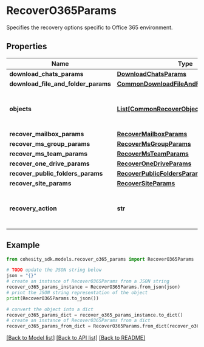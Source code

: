 # RecoverO365Params

Specifies the recovery options specific to Office 365 environment.

## Properties

Name | Type | Description | Notes
------------ | ------------- | ------------- | -------------
**download_chats_params** | [**DownloadChatsParams**](DownloadChatsParams.md) |  | [optional] 
**download_file_and_folder_params** | [**CommonDownloadFileAndFolderParams**](CommonDownloadFileAndFolderParams.md) |  | [optional] 
**objects** | [**List[CommonRecoverObjectSnapshotParams]**](CommonRecoverObjectSnapshotParams.md) | Specifies the list of recover Object parameters. | [optional] 
**recover_mailbox_params** | [**RecoverMailboxParams**](RecoverMailboxParams.md) |  | [optional] 
**recover_ms_group_params** | [**RecoverMsGroupParams**](RecoverMsGroupParams.md) |  | [optional] 
**recover_ms_team_params** | [**RecoverMsTeamParams**](RecoverMsTeamParams.md) |  | [optional] 
**recover_one_drive_params** | [**RecoverOneDriveParams**](RecoverOneDriveParams.md) |  | [optional] 
**recover_public_folders_params** | [**RecoverPublicFoldersParams**](RecoverPublicFoldersParams.md) |  | [optional] 
**recover_site_params** | [**RecoverSiteParams**](RecoverSiteParams.md) |  | [optional] 
**recovery_action** | **str** | Specifies the type of recovery action to be performed. | 

## Example

```python
from cohesity_sdk.models.recover_o365_params import RecoverO365Params

# TODO update the JSON string below
json = "{}"
# create an instance of RecoverO365Params from a JSON string
recover_o365_params_instance = RecoverO365Params.from_json(json)
# print the JSON string representation of the object
print(RecoverO365Params.to_json())

# convert the object into a dict
recover_o365_params_dict = recover_o365_params_instance.to_dict()
# create an instance of RecoverO365Params from a dict
recover_o365_params_from_dict = RecoverO365Params.from_dict(recover_o365_params_dict)
```
[[Back to Model list]](../README.md#documentation-for-models) [[Back to API list]](../README.md#documentation-for-api-endpoints) [[Back to README]](../README.md)


